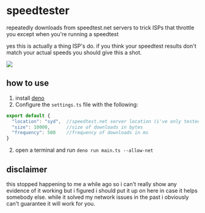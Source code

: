 # speedtester
repeatedly downloads from speedtest.net servers to trick ISPs that throttle you except when you're running a speedtest

yes this is actually a thing ISP's do. if you think your speedtest results don't match your actual speeds you should give this a shot.

![](https://i.imgur.com/zIYXmmL.png)

## how to use
1. install [deno](https://deno.land/)
2. Configure the `settings.ts` file with the following:
  ```ts
  export default {
    "location": "syd",  //speedtest.net server location (i've only tested this with regions in australia)
    "size": 10000,      //size of downloads in bytes
    "frequency": 500    //frequency of downloads in ms
  }
  ```
2. open a terminal and run `deno run main.ts --allow-net`

## disclaimer
this stopped happening to me a while ago so i can't really show any evidence of it working but i figured i should put it up on here in case it helps somebody else.
while it solved my network issues in the past i obviously can't guarantee it will work for you.
